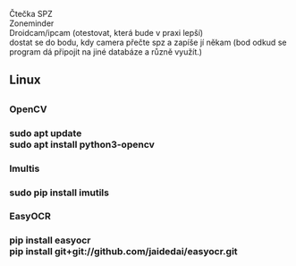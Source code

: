 Čtečka SPZ <br>
Zoneminder <br>
Droidcam/ipcam (otestovat, která bude v praxi lepší) <br>
dostat se do bodu, kdy camera přečte spz a zapíše jí někam (bod odkud se program dá připojit na jiné databáze a různě využít.)

<h2> Linux <h2>
<h3> OpenCV <h3>
sudo apt update <br>
sudo apt install python3-opencv
<h3> Imultis <h3>
sudo pip install imutils
<h3> EasyOCR <h3>
pip install easyocr <br>
pip install git+git://github.com/jaidedai/easyocr.git
